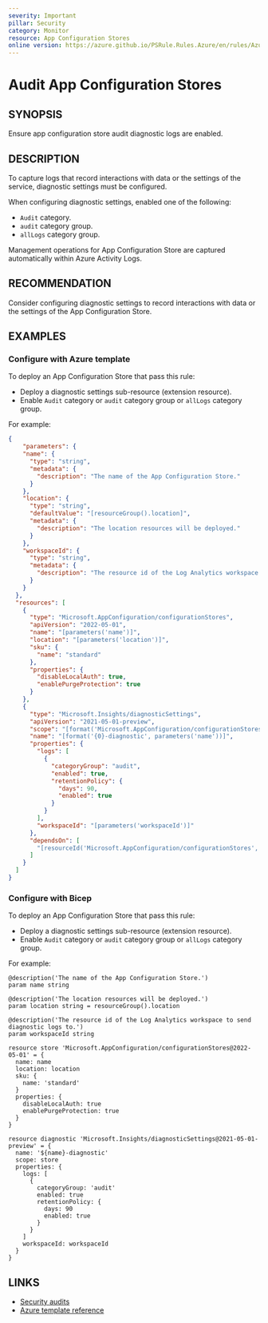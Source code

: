 ```yaml
---
severity: Important
pillar: Security
category: Monitor
resource: App Configuration Stores
online version: https://azure.github.io/PSRule.Rules.Azure/en/rules/Azure.AppConfig.AuditLogs/
---
```


# Audit App Configuration Stores

## SYNOPSIS

Ensure app configuration store audit diagnostic logs are enabled.

## DESCRIPTION

To capture logs that record interactions with data or the settings of the service, diagnostic settings must be configured.

When configuring diagnostic settings, enabled one of the following:

- `Audit` category.
- `audit` category group.
- `allLogs` category group.

Management operations for App Configuration Store are captured automatically within Azure Activity Logs.

## RECOMMENDATION

Consider configuring diagnostic settings to record interactions with data or the settings of the App Configuration Store.

## EXAMPLES

### Configure with Azure template

To deploy an App Configuration Store that pass this rule:

- Deploy a diagnostic settings sub-resource (extension resource).
- Enable `Audit` category or `audit` category group or `allLogs` category group.

For example:

```json
{
    "parameters": {
    "name": {
      "type": "string",
      "metadata": {
        "description": "The name of the App Configuration Store."
      }
    },
    "location": {
      "type": "string",
      "defaultValue": "[resourceGroup().location]",
      "metadata": {
        "description": "The location resources will be deployed."
      }
    },
    "workspaceId": {
      "type": "string",
      "metadata": {
        "description": "The resource id of the Log Analytics workspace to send diagnostic logs to."
      }
    }
  },
  "resources": [
    {
      "type": "Microsoft.AppConfiguration/configurationStores",
      "apiVersion": "2022-05-01",
      "name": "[parameters('name')]",
      "location": "[parameters('location')]",
      "sku": {
        "name": "standard"
      },
      "properties": {
        "disableLocalAuth": true,
        "enablePurgeProtection": true
      }
    },
    {
      "type": "Microsoft.Insights/diagnosticSettings",
      "apiVersion": "2021-05-01-preview",
      "scope": "[format('Microsoft.AppConfiguration/configurationStores/{0}', parameters('name'))]",
      "name": "[format('{0}-diagnostic', parameters('name'))]",
      "properties": {
        "logs": [
          {
            "categoryGroup": "audit",
            "enabled": true,
            "retentionPolicy": {
              "days": 90,
              "enabled": true
            }
          }
        ],
        "workspaceId": "[parameters('workspaceId')]"
      },
      "dependsOn": [
        "[resourceId('Microsoft.AppConfiguration/configurationStores', parameters('name'))]"
      ]
    }
  ]
}
```

### Configure with Bicep

To deploy an App Configuration Store that pass this rule:

- Deploy a diagnostic settings sub-resource (extension resource).
- Enable `Audit` category or `audit` category group or `allLogs` category group.

For example:

```bicep
@description('The name of the App Configuration Store.')
param name string

@description('The location resources will be deployed.')
param location string = resourceGroup().location

@description('The resource id of the Log Analytics workspace to send diagnostic logs to.')
param workspaceId string

resource store 'Microsoft.AppConfiguration/configurationStores@2022-05-01' = {
  name: name
  location: location
  sku: {
    name: 'standard'
  }
  properties: {
    disableLocalAuth: true
    enablePurgeProtection: true
  }
}

resource diagnostic 'Microsoft.Insights/diagnosticSettings@2021-05-01-preview' = {
  name: '${name}-diagnostic'
  scope: store
  properties: {
    logs: [
      {
        categoryGroup: 'audit'
        enabled: true
        retentionPolicy: {
          days: 90
          enabled: true
        }
      }
    ]
    workspaceId: workspaceId
  }
}
```

## LINKS

- [Security audits](https://learn.microsoft.com/azure/architecture/framework/security/monitor-audit)
- [Azure template reference](https://learn.microsoft.com/azure/templates/microsoft.insights/diagnosticsetting)
